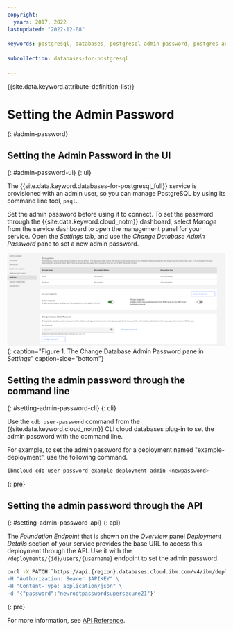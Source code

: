 ```yaml
---
copyright:
  years: 2017, 2022
lastupdated: "2022-12-08"

keywords: postgresql, databases, postgresql admin password, postgres admin password

subcollection: databases-for-postgresql

---
```


{{site.data.keyword.attribute-definition-list}}


# Setting the Admin Password
{: #admin-password}

## Setting the Admin Password in the UI
{: #admin-password-ui}
{: ui}

The {{site.data.keyword.databases-for-postgresql_full}} service is provisioned with an admin user, so you can manage PostgreSQL by using its command line tool, `psql`.

Set the admin password before using it to connect. To set the password through the {{site.data.keyword.cloud_notm}} dashboard, select _Manage_ from the service dashboard to open the management panel for your service. Open the _Settings_ tab, and use the _Change Database Admin Password_ pane to set a new admin password.

![The Change Database Admin Password pane in Settings](images/settings-admin-password.png){: caption="Figure 1. The Change Database Admin Password pane in _Settings_" caption-side="bottom"}

## Setting the admin password through the command line
{: #setting-admin-password-cli}
{: cli}

Use the `cdb user-password` command from the {{site.data.keyword.cloud_notm}} CLI cloud databases plug-in to set the admin password with the command line.

For example, to set the admin password for a deployment named "example-deployment", use the following command.
```sh
ibmcloud cdb user-password example-deployment admin <newpassword>
```
{: pre}

## Setting the admin password through the API
{: #setting-admin-password-api}
{: api}

The _Foundation Endpoint_ that is shown on the _Overview_ panel _Deployment Details_ section of your service provides the base URL to access this deployment through the API. Use it with the `/deployments/{id}/users/{username}` endpoint to set the admin password.
```sh
curl -X PATCH `https://api.{region}.databases.cloud.ibm.com/v4/ibm/deployments/{id}/users/admin' \
-H "Authorization: Bearer $APIKEY" \
-H "Content-Type: application/json" \
-d '{"password":"newrootpasswordsupersecure21"}'
```
{: pre}

For more information, see [API Reference](https://{DomainName}/apidocs/cloud-databases-api#set-database-level-user-s-password).
